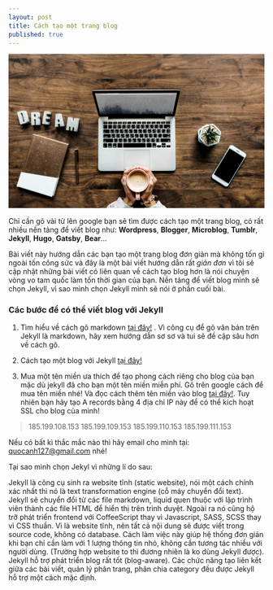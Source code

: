 ```yaml
---
layout: post
title: Cách tạo một trang blog
published: true
---
```


![Viết blog nè!](/images/blogging.jpg)

Chỉ cần gõ vài từ lên google bạn sẽ tìm được cách tạo một trang blog, có rất nhiều nền tảng để viết blog như: **Wordpress**, **Blogger**, **Microblog**, **Tumblr**, **Jekyll**, **Hugo**, **Gatsby**, **Bear**...

Bài viết này hướng dẫn các bạn tạo một trang blog đơn giản mà không tốn gì ngoài tốn công sức và đây là một bài viết hướng dẫn rất _giản đơn_ vì tôi sẽ cập nhật những bài viết có liên quan về cách tạo blog hơn là nói chuyện vòng vo tam quốc làm tốn thời gian của bạn. Nền tảng để viết blog mình sẽ chọn Jekyll, vì sao mình chọn Jekyll mình sẽ nói ở phần cuối bài.

### Các bước để có thể viết blog với Jekyll
1. Tìm hiểu về cách gõ markdown [tại đây!](https://viblo.asia/helps/cach-su-dung-markdown-bxjvZYnwkJZ "Hướng dẫn gõ văn bản với Markdown") . Vì công cụ để gõ văn bản trên Jekyll là markdown, hãy xem hướng dẫn sơ sơ và tui sẽ đề cập sâu hơn về cách gõ.

2. Cách tạo một blog với Jekyll [tại đây!](https://caodem.com/cach-tao-1-blog-nho-voi-jekyll/ "Hướng dẫn tạo blog jekyll")

3. Mua một tên miền ưa thích để tạo phong cách riêng cho blog của bạn mặc dù jekyll đã cho bạn một tên miền miễn phí. Gõ trên google cách để mua tên miền nhé! Và đọc cách thêm tên miền vào blog [tại đây!](https://caodem.com/su-dung-ten-mien-tuy-chinh-cho-blog-jekyll/ "Add tên miền vào blog"). Tuy nhiên bạn hãy tạo A records bằng 4 địa chỉ IP này để có thể kích hoạt SSL cho blog của mình!
> 185.199.108.153
> 185.199.109.153
> 185.199.110.153
> 185.199.111.153

Nếu có bất kì thắc mắc nào thì hãy email cho mình tại: quocanh127@gmail.com nhé!

Tại sao mình chọn Jekyl vì những lí do sau:

Jekyll là công cụ sinh ra website tĩnh (static website), nói một cách chính xác nhất thì nó là text transformation engine (cỗ máy chuyển đổi text). Jekyll sẽ chuyển đổi từ các file markdown, liquid quen thuộc với lập trình viên thành các file HTML để hiển thị trên trình duyệt. Ngoài ra nó cũng hộ trỡ phát triển frontend với CoffeeScript thay vì Javascript, SASS, SCSS thay vì CSS thuần.
Vì là website tĩnh, nên tất cả nội dung sẽ được viết trong source code, không có database. Cách làm việc này giúp hệ thống đơn giản khi bạn chỉ cần làm với 1 lượng thông tin nhỏ, không cần tương tác nhiều với người dùng. (Trường hợp website to thì đương nhiên là ko dùng Jekyll được).
Jekyll hỗ trợ phát triển blog rất tốt (blog-aware). Các chức năng tạo liên kết giữa các bài viết, quản lý phân trang, phân chia category đều được Jekyll hỗ trợ một cách mặc định.



